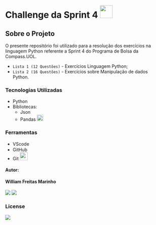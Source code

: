 # Challenge da Sprint 4 <img src="https://cdn.jsdelivr.net/gh/devicons/devicon/icons/python/python-original.svg" width="40" height="40"/>

## Sobre o Projeto
O presente repositório foi utilizado para a resolução dos exercícios na linguagem Python referente a Sprint 4 do Programa de Bolsa da Compass.UOL.
- `Lista 1 (12 Questões)` - Exercícios Linguagem Python;
- `Lista 2 (16 Questões)` - Exercícios sobre Manipulação de dados Python.

### Tecnologias Utilizadas
- Python <img src="https://cdn.jsdelivr.net/gh/devicons/devicon/icons/python/python-original.svg" width="15" height="15"/>
- Bibliotecas:
  - Json
  - Pandas <img src="https://cdn.jsdelivr.net/gh/devicons/devicon/icons/pandas/pandas-original-wordmark.svg" width="20" height="20"/>

### Ferramentas
- VScode <img src="https://cdn.jsdelivr.net/gh/devicons/devicon/icons/vscode/vscode-original.svg"  width="15" height="15"/>      
- GitHub <img src="https://cdn.jsdelivr.net/gh/devicons/devicon/icons/github/github-original-wordmark.svg" width="15" height="15"/>
- Git <img src="https://cdn.jsdelivr.net/gh/devicons/devicon/icons/git/git-original-wordmark.svg" width="25" height="25"/>    

#### Autor:
#### William Freitas Marinho

<div> 
  <a href = "williamfreitas39@gmail.com"><img src="https://img.shields.io/badge/-Gmail-%23333?style=for-the-badge&logo=gmail&logoColor=white" target="_blank"></a>
  <a href="https://www.linkedin.com/in/william-freitas-marinho/" target="_blank"><img src="https://img.shields.io/badge/-LinkedIn-%230077B5?style=for-the-badge&logo=linkedin&logoColor=white" target="_blank"></a>  
</div>

### License

<img src = "https://img.shields.io/apm/l/modo">
